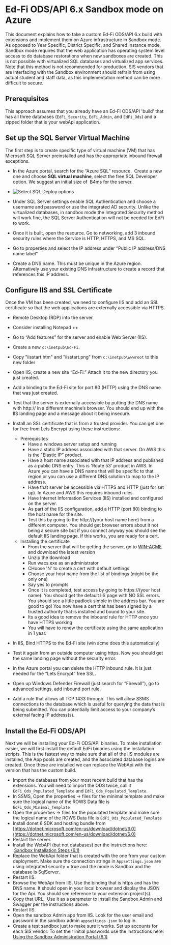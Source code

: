 # Ed-Fi ODS/API 6.x Sandbox mode on Azure

This document explains how to take a custom Ed-Fi ODS/API 6.x build with extensions and implement them on Azure infrastructure in Sandbox mode.
As opposed to Year Specific, District Specific, and Shared Instance mode, Sandbox mode requires that the web application has operating system level access to do database restorations when new sandboxes are created. This is not possible with virtualized SQL databases and virtualized app services. Note that this method is not recommended for production. SIS vendors that are interfacing with the Sandbox environment should refrain from using actual student and staff data, as this implementation method can be more difficult to secure.

## Prerequisites

This approach assumes that you already have an Ed-Fi ODS/API 'build' that has all three databases (`EdFi_Security`, `EdFi_Admin`, and `EdFi_Ods`) and a zipped folder that is your webApi application.

## Set up the SQL Server Virtual Machine

The first step is to create specific type of virtual machine (VM) that has Microsoft SQL Server preinstalled and has the appropriate inbound firewall exceptions.

* In the Azure portal, search for the “Azure SQL” resource.  Create a new one and choose **SQL virtual machine**, select the free SQL Developer option. We suggest an initial size of  B4ms for the server.
* ![Select SQL Deploy options](https://edfidocs.blob.core.windows.net/$web/img/edfi-exchange/guides/Azure%20Sql.png)

* Under SQL Server settings enable SQL Authentication and choose a username and password or use the integrated AD security. Unlike the virtualized databases, in sandbox mode the Integrated Security method will work fine, the SQL Server Authentication will not be needed for EdFi to work.

* Once it is built, open the resource. Go to networking, add 3 inbound security rules where the Service is HTTP, HTTPS, and MS SQL.
* Go to properties and select the IP address under “Public IP address/DNS name label”

* Create a DNS name. This must be unique in the Azure region. Alternatively use your existing DNS infrastructure to create a record that references this IP address.

## Configure IIS and SSL Certificate

Once the VM has been created, we need to configure IIS and add an SSL certificate so that the web applications are externally accessible via HTTPS.

* Remote Desktop (RDP) into the server.
* Consider installing Notepad ++
* Go to “Add features” for the server and enable Web Server (IIS).
* Create a new `c:\inetpub\Ed-Fi`.
* Copy "iisstart.htm" and "iisstart.png" from `c:\inetpub\wwwroot` to this new folder
* Open IIS, create a new site “Ed-Fi.” Attach it to the new directory you just created.
* Add a binding to the Ed-Fi site for port 80 (HTTP) using the DNS name that was just created.
* Test that the server is externally accessible by putting the DNS name with http:// in a different machine’s browser. You should end up with the IIS landing page and a message about it being insecure.
* Install an SSL certificate that is from a trusted provider. You can get one for free from Lets Encrypt using these instructions:
  * Prerequisites
    * Have a windows server setup and running
    * Have a static IP address associated with that server.  On AWS this is the
      "Elastic IP" product.
    * Have a host name associated with that IP address and published as a public
      DNS entry.  This is 'Route 53' product in AWS. In Azure you can have a DNS
      name that will be specific to that region or you can use a different DNS
      solution to map to the IP address.
    * Have that server be accessible via HTTPS and HTTP (just for set up).  In
      Azure and AWS this requires inbound rules.
    * Have Internet Information Services (IIS) installed and configured on the
      server.
    * As part of the IIS configuration, add a HTTP (port 80) binding to the host
      name for the site.
    * Test this by going to the http://(your host name here) from a different
      computer.  You should get browser errors about it not being a secure site
      but if you connect anyway you should see the default IIS landing page.  If
      this works, you are ready for a cert.
  * Installing the certificate
    * From the server that will be getting the server, go to
      [WIN-ACME](https://www.win-acme.com) and download the latest version
    * Unzip the download
    * Run wacs.exe as an administrator
    * CHoose 'N' to create a cert with default settings
    * Choose your host name from the list of bindings (might be the only one)
    * Say yes to prompts
    * Once it is completed, test access by going to https://(your host name).
      You should get the default IIS page with NO SSL errors. You should see a
      little padlock simple in the address bar.  You are good to go! You now
      have a cert that has been signed by a trusted authority that is installed
      and bound to your site.
    * Its a good idea to remove the inbound rule for HTTP once you have HTTPS working
    * You will have to renew the certificate using the same application in 1 year.

* In IIS, Bind HTTPS to the Ed-Fi site (win acme does this automatically)
* Test it again from an outside computer using https. Now you should get the same landing page without the security error.
* In the Azure portal you can delete the HTTP inbound rule. It is just needed for the “Lets Encrypt” free SSL.
* Open up Windows Defender Firewall (just search for “Firewall”), go to advanced settings, add inbound port rule.
* Add a rule that allows all TCP 1433 through. This will allow SSMS connections to the database which is useful for querying the data that is being submitted. You can potentially limit access to your company’s external facing IP address(s).

## Install the Ed-Fi ODS/API

Next we will be installing your Ed-Fi ODS/API binaries. To make installation easier, we will first install the default EdFi binaries using the installation scripts. This is the fastest way to make sure that all of the IIS modules are installed, the App pools are created, and the associated database logins are created. Once these are installed we can replace the WebApi with the version that has the custom build.

* Import the databases from your most recent build that has the extensions. You will need to import the ODS twice, call it `EdFi_Ods_Populated_Template` and `EdFi_Ods_Populated_Template`.
* In SSMS, Open the properties -> files for the minimal template and make sure the logical name of the ROWS Data file is `EdFi_Ods_Minimal_Template`
* Open the properties -> files for the populated template and make sure the logical name of the ROWS Data file is `EdFi_Ods_Populated_Template`
* Install donet 6 SDK and hosting bundle from [https://dotnet.microsoft.com/en-us/download/dotnet/6.0](https://dotnet.microsoft.com/en-us/download/dotnet/6.0)
* Restart the server.
* Install the WebAPI (but not databases) per the instructions here:  [Sandbox Installation Steps (6.1)](https://edfi.atlassian.net/wiki/display/ODSAPIS3V61/Sandbox+Installation+Steps)
* Replace the WebApi folder that is created with the one from your custom deployment. Make sure the connection strings in `Appsettings.json` are using integrated security = true and the mode is Sandbox and the database is SqlServer.
* Restart IIS.
* Browse the WebApi from IIS. Use the binding that is https and has the DNS name. It should open in your local browser and display the JSON for the Api. You should see reference to your extension project(s).
* Copy that URL.  Use it as a parameter to install the Sandbox Admin and Swagger per the instructions above.
* Restart IIS.
* Open the sandbox Admin app from IIS. Look for the user email and password in the sandbox admin `appsettings.json` to log in.
* Create a test sandbox just to make sure it works.
    Set up accounts for each SIS vendor. To set their initial passwords use the instructions here: [Using the Sandbox Administration Portal (6.1)](https://edfi.atlassian.net/wiki/display/ODSAPIS3V61/Using+the+Sandbox+Administration+Portal)
